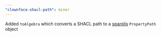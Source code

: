 ```yaml
---
"clownface-shacl-path": minor
---
```


Added `toAlgebra` which converts a SHACL path to a [sparqljs](https://npm.im/sparqljs) `PropertyPath` object
